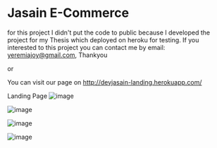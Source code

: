 # Jasain E-Commerce
for this project I didn't put the code to public because I developed the project for my Thesis which deployed on heroku for testing. If you interested to this project you can contact me by email: yeremiajoy@gmail.com, Thankyou

or

You can visit our page on http://devjasain-landing.herokuapp.com/

Landing Page
![image](https://user-images.githubusercontent.com/73683623/140964232-fecfca6e-a5a5-401c-a8cd-7ef91d5daa44.png)

![image](https://user-images.githubusercontent.com/73683623/140970395-b3d875b3-3bc6-4793-ba90-dac9f4829c62.png)

![image](https://user-images.githubusercontent.com/73683623/140970419-97ebb346-6c23-4d2b-9e0b-f50ccf86c578.png)

![image](https://user-images.githubusercontent.com/73683623/140970434-a4f936e6-da90-4a19-ad19-f49c35363795.png)
